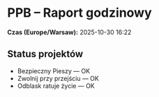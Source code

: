 # PPB – Raport godzinowy
**Czas (Europe/Warsaw):** 2025-10-30 16:22

## Status projektów
- Bezpieczny Pieszy — OK
- Zwolnij przy przejściu — OK
- Odblask ratuje życie — OK

